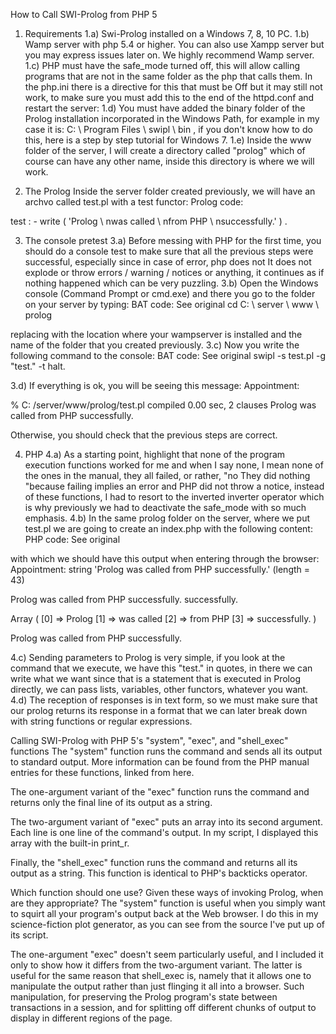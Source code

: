 How to Call SWI-Prolog from PHP 5
1) Requirements
1.a) Swi-Prolog installed on a Windows 7, 8, 10 PC.
1.b) Wamp server with php 5.4 or higher. You can also use Xampp server but you may express issues later on. We highly recommend Wamp server.
1.c) PHP must have the safe_mode turned off, this will allow calling programs that are not in the same folder as the php that calls them. In the php.ini there is a directive for this that must be Off but it may still not work, to make sure you must add this to the end of the httpd.conf and restart the server:
1.d) You must have added the binary folder of the Prolog installation incorporated in the Windows Path, for example in my case it is: C: \ Program Files \ swipl \ bin , if you don't know how to do this, here is a step by step tutorial for Windows 7.
1.e) Inside the www folder of the server, I will create a directory called "prolog" which of course can have any other name, inside this directory is where we will work.

2) The Prolog
Inside the server folder created previously, we will have an archvo called test.pl with a test functor:
Prolog code:

test : -  write ( 'Prolog \ nwas called \ nfrom PHP \ nsuccessfully.' ) .

3) The console pretest
3.a) Before messing with PHP for the first time, you should do a console test to make sure that all the previous steps were successful, especially since in case of error, php does not It does not explode or throw errors / warning / notices or anything, it continues as if nothing happened which can be very puzzling.
3.b) Open the Windows console (Command Prompt or cmd.exe) and there you go to the folder on your server by typing:
BAT code:
See original
cd C: \ server \ www \ prolog
 
replacing with the location where your wampserver is installed and the name of the folder that you created previously.
3.c) Now you write the following command to the console:
BAT code:
See original
swipl -s test.pl -g "test." -t halt.
 
3.d) If everything is ok, you will be seeing this message:
Appointment:

% C: /server/www/prolog/test.pl compiled 0.00 sec, 2 clauses
Prolog
was called
from PHP
successfully.

Otherwise, you should check that the previous steps are correct.

4) PHP
4.a) As a starting point, highlight that none of the program execution functions worked for me and when I say none, I mean none of the ones in the manual, they all failed, or rather, "no They did nothing "because failing implies an error and PHP did not throw a notice, instead of these functions, I had to resort to the inverted inverter operator which is why previously we had to deactivate the safe_mode with so much emphasis.
4.b) In the same prolog folder on the server, where we put test.pl we are going to create an index.php with the following content:
PHP code:
See original
<? php  
  $ output  = `swipl - s test. pl - g "test."  - t halt . ` ;
  var_dump ( $output ) ;
  system($output);
  echo "\n";

$cmd = exec( $output );
echo $cmd;
echo "\n";

exec( $output,$cmd );
print_r( $cmd );
echo "\n";

$cmd = shell_exec( $output );
echo $cmd;
echo "\n";
  ?>
 
with which we should have this output when entering through the browser:
Appointment:
string 'Prolog
was called
from PHP
successfully.' (length = 43)

Prolog was called from PHP successfully. successfully. 

Array ( [0] => Prolog [1] => was called [2] => from PHP [3] => successfully. ) 

Prolog was called from PHP successfully.

4.c) Sending parameters to Prolog is very simple, if you look at the command that we execute, we have this "test." in quotes, in there we can write what we want since that is a statement that is executed in Prolog directly, we can pass lists, variables, other functors, whatever you want.
4.d) The reception of responses is in text form, so we must make sure that our prolog returns its response in a format that we can later break down with string functions or regular expressions.

Calling SWI-Prolog with PHP 5's "system", "exec", and "shell_exec" functions
The "system" function runs the command and sends all its output to standard output. More information can be found from the PHP manual entries for these functions, linked from here.

The one-argument variant of the "exec" function runs the command and returns only the final line of its output as a string.

The two-argument variant of "exec" puts an array into its second argument. Each line is one line of the command's output. In my script, I displayed this array with the built-in print_r.

Finally, the "shell_exec" function runs the command and returns all its output as a string. This function is identical to PHP's backticks operator.

Which function should one use?
Given these ways of invoking Prolog, when are they appropriate? The "system" function is useful when you simply want to squirt all your program's output back at the Web browser. I do this in my science-fiction plot generator, as you can see from the source I've put up of its script.

The one-argument "exec" doesn't seem particularly useful, and I included it only to show how it differs from the two-argument variant. The latter is useful for the same reason that shell_exec is, namely that it allows one to manipulate the output rather than just flinging it all into a browser. Such manipulation, for preserving the Prolog program's state between transactions in a session, and for splitting off different chunks of output to display in different regions of the page.

